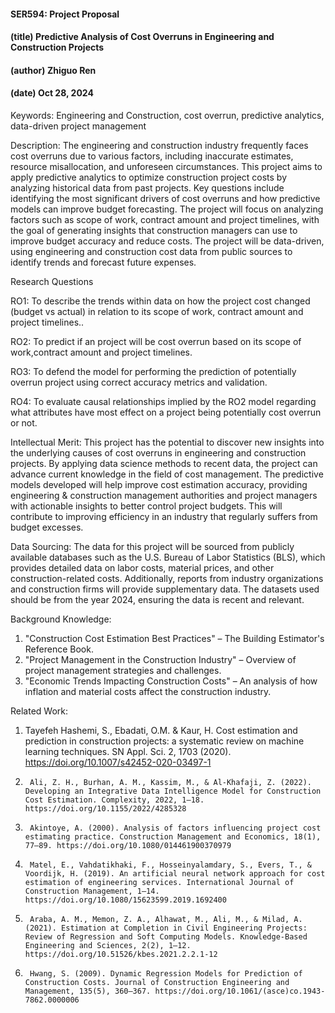 #### SER594: Project Proposal
#### (title) Predictive Analysis of Cost Overruns in Engineering and Construction Projects
#### (author) Zhiguo Ren
#### (date) Oct 28, 2024

Keywords: 
Engineering and Construction, cost overrun, predictive analytics, data-driven project management

Description:
The engineering and construction industry frequently faces cost overruns due to various factors, including inaccurate estimates, resource misallocation, and unforeseen circumstances. This project aims to apply predictive analytics to optimize construction project costs by analyzing historical data from past projects. Key questions include identifying the most significant drivers of cost overruns and how predictive models can improve budget forecasting. The project will focus on analyzing factors such as scope of work, contract amount and project timelines, with the goal of generating insights that construction managers can use to improve budget accuracy and reduce costs. The project will be data-driven, using engineering and construction cost data from public sources to identify trends and forecast future expenses.

Research Questions

RO1: To describe the trends within data on how the project cost changed (budget vs actual) in relation to its scope of work, contract amount and project timelines..

RO2: To predict if an project will be cost overrun based on its scope of work,contract amount and project timelines.

RO3: To defend the model for performing the prediction of potentially overrun project using correct accuracy metrics and validation.

RO4: To evaluate causal relationships implied by the RO2 model regarding what attributes have most effect on a project being potentially cost overrun or not.


Intellectual Merit:
This project has the potential to discover new insights into the underlying causes of cost overruns in engineering and construction projects. By applying data science methods to recent data, the project can advance current knowledge in the field of cost management. The predictive models developed will help improve cost estimation accuracy, providing engineering & construction management authorities and project managers with actionable insights to better control project budgets. This will contribute to improving efficiency in an industry that regularly suffers from budget excesses.

Data Sourcing:
The data for this project will be sourced from publicly available databases such as the U.S. Bureau of Labor Statistics (BLS), which provides detailed data on labor costs, material prices, and other construction-related costs. Additionally, reports from industry organizations and construction firms will provide supplementary data. The datasets used should be from the year 2024, ensuring the data is recent and relevant.

Background Knowledge:
1.	"Construction Cost Estimation Best Practices" – The Building Estimator's Reference Book.
2.	"Project Management in the Construction Industry" – Overview of project management strategies and challenges. 
3.	"Economic Trends Impacting Construction Costs" – An analysis of how inflation and material costs affect the construction industry.

Related Work:
1.	Tayefeh Hashemi, S., Ebadati, O.M. & Kaur, H. Cost estimation and prediction in construction projects: a systematic review on machine learning techniques. SN Appl. Sci. 2, 1703 (2020). https://doi.org/10.1007/s42452-020-03497-1
2.      Ali, Z. H., Burhan, A. M., Kassim, M., & Al-Khafaji, Z. (2022). Developing an Integrative Data Intelligence Model for Construction Cost Estimation. Complexity, 2022, 1–18. https://doi.org/10.1155/2022/4285328
3.      Akintoye, A. (2000). Analysis of factors influencing project cost estimating practice. Construction Management and Economics, 18(1), 77–89. https://doi.org/10.1080/014461900370979
4.      Matel, E., Vahdatikhaki, F., Hosseinyalamdary, S., Evers, T., & Voordijk, H. (2019). An artificial neural network approach for cost estimation of engineering services. International Journal of Construction Management, 1–14. https://doi.org/10.1080/15623599.2019.1692400
5.      Araba, A. M., Memon, Z. A., Alhawat, M., Ali, M., & Milad, A. (2021). Estimation at Completion in Civil Engineering Projects: Review of Regression and Soft Computing Models. Knowledge-Based Engineering and Sciences, 2(2), 1–12. https://doi.org/10.51526/kbes.2021.2.2.1-12
6.      Hwang, S. (2009). Dynamic Regression Models for Prediction of Construction Costs. Journal of Construction Engineering and Management, 135(5), 360–367. https://doi.org/10.1061/(asce)co.1943-7862.0000006
